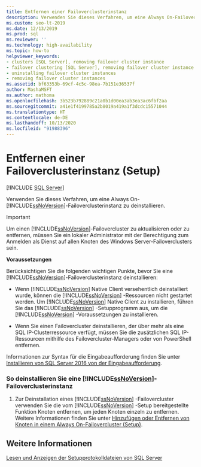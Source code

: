 ```yaml
---
title: Entfernen einer Failoverclusterinstanz
description: Verwenden Sie dieses Verfahren, um eine Always On-Failoverclusterinstanz zu deinstallieren. Dieser Artikel gibt Ihnen wichtige Hinweise, bevor Sie fortfahren.
ms.custom: seo-lt-2019
ms.date: 12/13/2019
ms.prod: sql
ms.reviewer: ''
ms.technology: high-availability
ms.topic: how-to
helpviewer_keywords:
- clusters [SQL Server], removing failover cluster instance
- failover clustering [SQL Server], removing failover cluster instance
- uninstalling failover cluster instances
- removing failover cluster instances
ms.assetid: bf63353b-69cf-4c5c-98ea-7b151e36537f
author: MashaMSFT
ms.author: mathoma
ms.openlocfilehash: 3b523b792889c21a0b1d00ea3ab3ea3ac6fbf2aa
ms.sourcegitcommit: a41e1f4199785a2b8019a419a1f3dcdc15571044
ms.translationtype: HT
ms.contentlocale: de-DE
ms.lasthandoff: 10/13/2020
ms.locfileid: "91988396"
---
```

# <a name="remove-a-failover-cluster-instance-setup"></a>Entfernen einer Failoverclusterinstanz (Setup)

[!INCLUDE [SQL Server](../../../includes/applies-to-version/sqlserver.md)]

Verwenden Sie dieses Verfahren, um eine Always On-[!INCLUDE[ssNoVersion](../../../includes/ssnoversion-md.md)]-Failoverclusterinstanz zu deinstallieren.  
  
> [!IMPORTANT]  
>  Um einen [!INCLUDE[ssNoVersion](../../../includes/ssnoversion-md.md)]-Failovercluster zu aktualisieren oder zu entfernen, müssen Sie ein lokaler Administrator mit der Berechtigung zum Anmelden als Dienst auf allen Knoten des Windows Server-Failoverclusters sein.  
  
 **Voraussetzungen**  
  
 Berücksichtigen Sie die folgenden wichtigen Punkte, bevor Sie eine [!INCLUDE[ssNoVersion](../../../includes/ssnoversion-md.md)]-Failoverclusterinstanz deinstallieren:  
  
-   Wenn [!INCLUDE[ssNoVersion](../../../includes/ssnoversion-md.md)] Native Client versehentlich deinstalliert wurde, können die [!INCLUDE[ssNoVersion](../../../includes/ssnoversion-md.md)] -Ressourcen nicht gestartet werden. Um [!INCLUDE[ssNoVersion](../../../includes/ssnoversion-md.md)] Native Client zu installieren, führen Sie das [!INCLUDE[ssNoVersion](../../../includes/ssnoversion-md.md)] -Setupprogramm aus, um die [!INCLUDE[ssNoVersion](../../../includes/ssnoversion-md.md)] -Voraussetzungen zu installieren.  
  
-   Wenn Sie einen Failovercluster deinstallieren, der über mehr als eine SQL IP-Clusterressource verfügt, müssen Sie die zusätzlichen SQL IP-Ressourcen mithilfe des Failovercluster-Managers oder von PowerShell entfernen.  
  
 Informationen zur Syntax für die Eingabeaufforderung finden Sie unter [Installieren von SQL Server 2016 von der Eingabeaufforderung](../../../database-engine/install-windows/install-sql-server-from-the-command-prompt.md).  
  
### <a name="to-uninstall-a-ssnoversion-failover-cluster-instance"></a>So deinstallieren Sie eine [!INCLUDE[ssNoVersion](../../../includes/ssnoversion-md.md)]-Failoverclusterinstanz
  
1.  Zur Deinstallation eines [!INCLUDE[ssNoVersion](../../../includes/ssnoversion-md.md)] -Failovercluster verwenden Sie die vom [!INCLUDE[ssNoVersion](../../../includes/ssnoversion-md.md)] -Setup bereitgestellte Funktion Knoten entfernen, um jeden Knoten einzeln zu entfernen. Weitere Informationen finden Sie unter [Hinzufügen oder Entfernen von Knoten in einem Always On-Failovercluster &#40;Setup&#41;](../../../sql-server/failover-clusters/install/add-or-remove-nodes-in-a-sql-server-failover-cluster-setup.md).  
  
## <a name="see-also"></a>Weitere Informationen  
 [Lesen und Anzeigen der Setupprotokolldateien von SQL Server](../../../database-engine/install-windows/view-and-read-sql-server-setup-log-files.md)  
  
